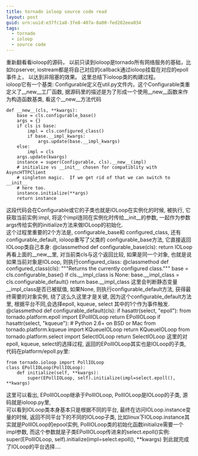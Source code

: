 ```yaml
---
title: tornado ioloop source code read
layout: post
guid: urn:uuid:e37fc1a8-3fe8-407a-8a00-fed282eea034
tags:
  - tornado
  - ioloop
  - source code
---
```


重新翻看看ioloop的源码， 以前只读到ioloop是tornado所有网络服务的基础，比如tcpserver, iostream都是将自己对应的callback通过ioloop挂载在对应的epoll事件上，
以达到非阻塞的效果。
这里总结下ioloop类的构建过程。  
ioloop它有一个基类: Configurable定义在util.py文件内，这个Configurable类重定义了__new__工厂函数, 据源码里的描述是为了形成一个使用__new__函数来作为构造函数基类,
看这个__new__方法代码

    def __new__(cls, **kwargs):
        base = cls.configurable_base()
        args = {}
        if cls is base:
            impl = cls.configured_class()
            if base.__impl_kwargs:
                args.update(base.__impl_kwargs)
        else:
            impl = cls
        args.update(kwargs)
        instance = super(Configurable, cls).__new__(impl)
        # initialize vs __init__ chosen for compatiblity with AsyncHTTPClient
        # singleton magic.  If we get rid of that we can switch to __init__
        # here too.
        instance.initialize(**args)
        return instance
这段代码会在Configurable或它的子类也就是IOLoop在实例化的时候, 被执行, 它获取当前实例:impl, 将这个impl连同在实例化时传给__init__的参数, 一起作为参数args传给实例的initialize方法来做IOLoop的初始化.  
这个过程里重要的2个方法是, configurable_base和 configured_class, 还有configurable_default,
ioloop重写了父类的 configurable_base方法, 它直接返回IOLoop类自己本身:
    @classmethod
    def configurable_base(cls):
        return IOLoop
再看上面的__new__里, 对当前类cls与这个返回比较, 如果是同一个对象, 也就是说如果当前对象是IOLoop,  则执行configured_class:
    @classmethod
    def configured_class(cls):
        """Returns the currently configured class."""
        base = cls.configurable_base()
        if cls.__impl_class is None:
            base.__impl_class = cls.configurable_default()
        return base.__impl_class
这里会判断静态变量__impl_class是否已被赋值, 如果None, 则执行configurable_default方法, 获得最终需要的对象实例, 绕了这么久这里才是关键, 因为这个configurable_default方法里,
根据平台不同,会选择epoll, kqueue, select 其中的1个作为事件触发.
    @classmethod
    def configurable_default(cls):
        if hasattr(select, "epoll"):
            from tornado.platform.epoll import EPollIOLoop
            return EPollIOLoop
        if hasattr(select, "kqueue"):
            # Python 2.6+ on BSD or Mac
            from tornado.platform.kqueue import KQueueIOLoop
            return KQueueIOLoop
        from tornado.platform.select import SelectIOLoop
        return SelectIOLoop
这里的对epoll, kqueue, select的选择过程, 返回的EPollIOLoop其实也是IOLoop的子类,  代码在platform/epoll.py里:  

    from tornado.ioloop import PollIOLoop
    class EPollIOLoop(PollIOLoop):
        def initialize(self, **kwargs):
            super(EPollIOLoop, self).initialize(impl=select.epoll(), **kwargs)
这里可以看出, EPollIOLoop继承于PollIOLoop,  PollIOLoop是IOLoop的子类, 源码就是ioloop.py里,  
可以看到IOLoop类本身基本只是根据不同的平台, 最终在访问IOLoop.instance变量的时候, 返回不同平台下的不同的IOLoop子类, 比如linux下IOLoop.instance其实就是PollIOLoop的epool实例,
PollIOLoop类的初始化函数initialize需要一个impl参数, 而这个参数就是子类EPollIOLoop传进来的select.epoll()实例:
    super(EPollIOLoop, self).initialize(impl=select.epoll(), **kwargs)
到此就完成了IOLoop的平台选择....

